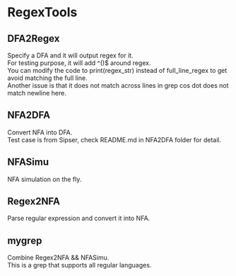 # RegexTools
## DFA2Regex
Specify a DFA and it will output regex for it.  
For testing purpose, it will add ^()$ around regex.  
You can modify the code to print(regex_str) instead of full_line_regex to get avoid matching the full line.  
Another issue is that it does not match across lines in grep cos dot does not match newline here.  
## NFA2DFA
Convert NFA into DFA.  
Test case is from Sipser, check README.md in NFA2DFA folder for detail.  
## NFASimu  
NFA simulation on the fly.  
## Regex2NFA
Parse regular expression and convert it into NFA.  
## mygrep
Combine Regex2NFA && NFASimu.  
This is a grep that supports all regular languages.  





